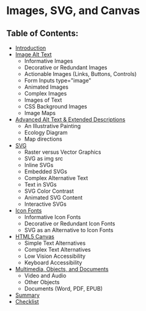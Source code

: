 # Images, SVG, and Canvas

## Table of Contents:

- [Introduction](README.md)
- [Image Alt Text](image-alt-text)
  - Informative Images
  - Decorative or Redundant Images
  - Actionable Images (Links, Buttons, Controls)
  - Form Inputs type="image"
  - Animated Images
  - Complex Images
  - Images of Text
  - CSS Background Images
  - Image Maps
- [Advanced Alt Text & Extended Descriptions](advanced-alt-text-and-extended-descriptions)
  - An Illustrative Painting
  - Ecology Diagram
  - Map directions
- [SVG](svg)
  - Raster versus Vector Graphics
  - SVG as img src
  - Inline SVGs
  - Embedded SVGs
  - Complex Alternative Text
  - Text in SVGs
  - SVG Color Contrast
  - Animated SVG Content
  - Interactive SVGs
- [Icon Fonts](icon-fonts)
  - Informative Icon Fonts
  - Decorative or Redundant Icon Fonts
  - SVG as an Alternative to Icon Fonts
- [HTML5 Canvas](html5-canvas)
  - Simple Text Alternatives
  - Complex Text Alternatives
  - Low Vision Accessibility
  - Keyboard Accessibility
- [Multimedia, Objects, and Documents](multimedia-objects-and-documents)
  - Video and Audio
  - Other Objects
  - Documents (Word, PDF, EPUB)
- [Summary](summary.md)
- [Checklist](module-images-checklist.pdf)
